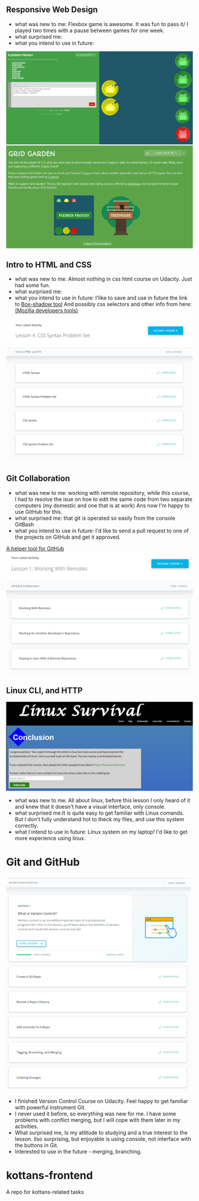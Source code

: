 ## Responsive Web Design
<ul>
   <li>what was new to me: Flexbox game is awesome. It was fun to pass it/ I played two times with a pause between games for one week. </li>
   <li>what surprised me: </li>
   <li>what you intend to use in future: </li>
</ul> 
<img src="https://github.com/veronikos/kottans-frontend/blob/master/task_responsive_web_design/froggy-1.png" width=700px>
<img src="https://github.com/veronikos/kottans-frontend/blob/master/task_responsive_web_design/gridgarden.png" width=700px>


## Intro to HTML and CSS
<ul>
   <li>what was new to me: Almost nothing in css html course on Udacity. Just had some fun.</li>
   <li>what surprised me: </li>
   <li>what you intend to use in future: I'like to save and use in future the link to <a href="https://www.cssmatic.com/box-shadow">Box-shadow tool</a> And possibly css selectors and other info from here: <a href="https://developer.mozilla.org/en-US/docs/Learn/CSS/Building_blocks/Selectors">(Mozilla developers tools)</a></li>
</ul> 
<img src="https://github.com/veronikos/kottans-frontend/blob/master/task_html_css_intro/task_html_css_intro.png">

## Git Collaboration
<ul>
   <li>what was new to me: working with remote repository, while this course, I had to resolve the isue on hoe to edit the same code from two separate computers (my domestic and one that is at work) Ans now I'm happy to use GitHub for this.</li>
   <li>what surprised me: that git is operated so easily from the console GitBash</li>
   <li>what you intend to use in future: I'd like to send a pull request to one of the projects on GitHub and get it approved.</li>
</ul>
<a href="https://github.com/k88hudson/git-flight-rules/blob/master/README_ru.md">A helper tool for GitHub</a>
<img src="https://github.com/veronikos/kottans-frontend/blob/master/task_git_collaboration/github_collaboration.png">


## Linux CLI, and HTTP
<img src="https://github.com/veronikos/kottans-frontend/blob/master/task_linux_cli/task_linux_cli.png">
<ul>
   <li>what was new to me: All about linux, before this lesson I only heard of it and knew that it doesn't have a visual interface, only console.</li>
   <li>what surprised me:It is quite easy to get familiar with Linux comands. But I don't fully understand hot to theck my files, and use this system correctly.</li>
   <li>what I intend to use in future: Linux system on my laptop! I'd like to get more experience using linux.</li>
</ul>

# Git and GitHub
<img src="https://github.com/veronikos/kottans-frontend/blob/master/Screenshot%20(2).png">
<ul>
   <li>I finished Version Control Course on Udacity. Feel happy to get familiar with powerful instrument Git.</li> 
   <li>I never used it before, so everything was new for me. I have some problems with conflict merging, but I will cope with them later in my activities.</li>
   <li>What surprised me, Is my attitude to studying and a true interest to the lesson. Ilso surprising, but enjoyable is using console, not interface with the buttons in Git.</li>
   <li>Interested to use in the future - merging, branching.</li>
</ul>


# kottans-frontend
A repo for kottans-related tasks
